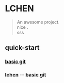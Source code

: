 # LCHEN

> An awesome project.  
> nice .  
> sss  

## quick-start  

<!-- [Get Started](#quick-start) -->
### [basic git](https://lchen142857.github.io/#/Git/basic_git)

### [lchen](https://lchen142857.github.io/#/README) -- [basic git](https://lchen142857.github.io/#/Git/basic_git)
